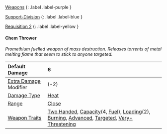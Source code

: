 
[Weapons](Game/Weapons-List)
{: .label .label-purple }

[Support-Division](Game/Blocks/Support-Division)
{: .label .label-blue }

[Requisition 2](Game/Deployment#Requisition)
{: .label .label-yellow }
#### Chem Thrower
*Promethium fuelled weapon of mass destruction. Releases torrents of metal melting flame that seem to stick to anyone targeted.*

| Default [Damage](Core/Weapons#Calculating%20Damage)       | 6                                                                                                                                                                                                                                                                                                                                                 |
| :-------------------------------------------------------- | :------------------------------------------------------------------------------------------------------------------------------------------------------------------------------------------------------------------------------------------------------------------------------------------------------------------------------------------------ |
| [Extra Damage](Game/Core/Attacks#Extra%20Damage) Modifier | (-2)                                                                                                                                                                                                                                                                                                                                              |
| [Damage Type](Core/Weapons#Damage%20Type)                 | [Heat](Core/Injury#Heat)                                                                                                                                                                                                                                                                                                                          |
| [Range](Core/Weapons#Range)                               | [Close](Core/Movement#Close)                                                                                                                                                                                                                                                                                                                      |
| [Weapon Traits](Core/Weapon-Traits)                       | [Two Handed](Game/Core/Blocks/Two-Handed), [Capacity](Core/Weapon-Traits#Capacity(X,%20Type))(4, [Fuel](Munition-Details#Fuel)), [Loading](Game/Core/Blocks/Loading)(2), [Burning](Game/Core/Blocks/Burning), [Advanced](Game/Core/Blocks/Advanced), [Targeted](Game/Core/Blocks/Targeted), [Very-Threatening](Game/Core/Blocks/Very-Threatening) |
